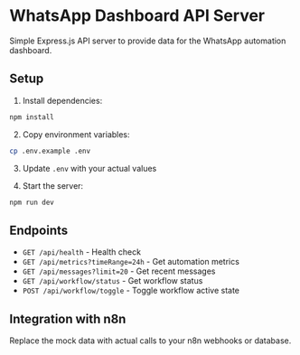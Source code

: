 # WhatsApp Dashboard API Server

Simple Express.js API server to provide data for the WhatsApp automation dashboard.

## Setup

1. Install dependencies:
```bash
npm install
```

2. Copy environment variables:
```bash
cp .env.example .env
```

3. Update `.env` with your actual values

4. Start the server:
```bash
npm run dev
```

## Endpoints

- `GET /api/health` - Health check
- `GET /api/metrics?timeRange=24h` - Get automation metrics
- `GET /api/messages?limit=20` - Get recent messages
- `GET /api/workflow/status` - Get workflow status
- `POST /api/workflow/toggle` - Toggle workflow active state

## Integration with n8n

Replace the mock data with actual calls to your n8n webhooks or database.